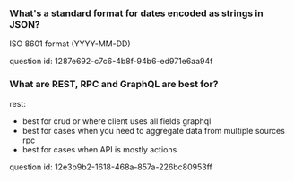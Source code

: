 ### What's a standard format for dates encoded as strings in JSON?

ISO 8601 format (YYYY-MM-DD)

question id: 1287e692-c7c6-4b8f-94b6-ed971e6aa94f


### What are REST, RPC and GraphQL are best for?

rest:
- best for crud or where client uses all fields
graphql
- best for cases when you need to aggregate data from multiple sources
rpc
- best for cases when API is mostly actions

question id: 12e3b9b2-1618-468a-857a-226bc80953ff

